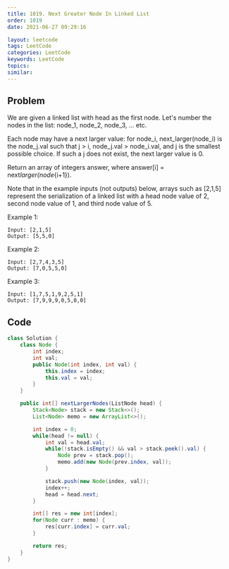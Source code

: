 ```yaml
---
title: 1019. Next Greater Node In Linked List
order: 1019
date: 2021-06-27 09:29:16

layout: leetcode
tags: LeetCode
categories: LeetCode
keywords: LeetCode
topics:
similar:
---
```


## Problem

We are given a linked list with head as the first node. Let's number the nodes in the list: node_1, node_2, node_3, ... etc.

Each node may have a next larger value: for node_i, next_larger(node_i) is the node_j.val such that j > i, node_j.val > node_i.val, and j is the smallest possible choice. If such a j does not exist, the next larger value is 0.

Return an array of integers answer, where answer[i] = next*larger(node*{i+1}).

Note that in the example inputs (not outputs) below, arrays such as [2,1,5] represent the serialization of a linked list with a head node value of 2, second node value of 1, and third node value of 5.

Example 1:

```
Input: [2,1,5]
Output: [5,5,0]
```

Example 2:

```
Input: [2,7,4,3,5]
Output: [7,0,5,5,0]
```

Example 3:

```
Input: [1,7,5,1,9,2,5,1]
Output: [7,9,9,9,0,5,0,0]
```

## Code

```java
class Solution {
    class Node {
        int index;
        int val;
        public Node(int index, int val) {
            this.index = index;
            this.val = val;
        }
    }

    public int[] nextLargerNodes(ListNode head) {
        Stack<Node> stack = new Stack<>();
        List<Node> memo = new ArrayList<>();

        int index = 0;
        while(head != null) {
            int val = head.val;
            while(!stack.isEmpty() && val > stack.peek().val) {
                Node prev = stack.pop();
                memo.add(new Node(prev.index, val));
            }

            stack.push(new Node(index, val));
            index++;
            head = head.next;
        }

        int[] res = new int[index];
        for(Node curr : memo) {
            res[curr.index] = curr.val;
        }

        return res;
    }
}
```
